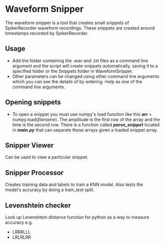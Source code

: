 # Waveform Snipper

The waveform snipper is a tool that creates small snippets of SpikerRecorder waveform recordings. These snippets are created
around timestamps recorded by SpikerRecorder.

## Usage

* Add the folder containing the .wav and .txt files as a command line argument and the script will create snippets automatically, 
saving it to a specified folder or the Snippets folder in WaveformSnipper.
* Other parameters can be changed using other command line arguments which you can see the details of by entering -help as one
of the command line arguments.

## Opening snippets

* To open a snippet you must use numpy's load function like this **arr** = numpy.load(*filename*). The amplitude is the first row
of the array and the time is the second row. There is a function called ***parse_snippet*** located in ***main.py*** that can
separate these arrays given a loaded snippet array.

## Snipper Viewer

Can be used to view a particular snippet.

## Snipper Processor

Creates training data and labels to train a KNN model. Also tests the model's accuracy by doing a train_test split.

## Levenshtein checker

Look up Levenshtein distance function for python as a way to measure accuracy e.g.

* LRRRLLL
* LRLRLRR

